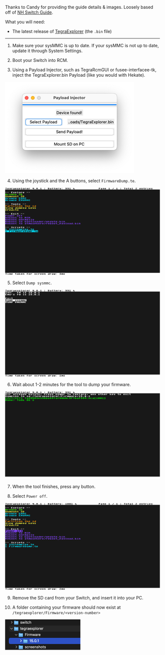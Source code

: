 Thanks to Candy for providing the guide details & images. Loosely based off of [NH Switch Guide](https://nh-server.github.io/switch-guide/extras/updating/#updating-emummc-by-dumping-an-updated-firmware-from-your-sysmmc).

What you will need:
- The latest release of [TegraExplorer](https://github.com/suchmememanyskill/TegraExplorer/releases) (the `.bin` file)
---

1. Make sure your sysMMC is up to date. If your sysMMC is not up to date, update it through System Settings.

2. Boot your Switch into RCM.

3. Using a Payload Injector, such as TegraRcmGUI or fusee-interfacee-tk, inject the TegraExplorer.bin Payload (like you would with Hekate).

![Screenshot 2022-12-03 at 10 45 13 PM](assets/205474096-25049c51-9659-4122-a4f1-c2fc2eb00a4d.png)

4. Using the joystick and the A buttons, select `FirmwareDump.te`.

![Screenshot_0a75c7c9](assets/205474107-a103b5e8-6b31-42f2-ba34-a798172931cb.png)

5. Select `Dump sysmmc`.

![Screenshot_0ad4061c](assets/205474109-8c5fb59c-99c8-42a3-afbb-4da61865335b.png)

6. Wait about 1-2 minutes for the tool to dump your firmware.

![Screenshot_0d9ca2b9](assets/205474110-14016849-477b-486b-989f-6b713ec9cc74.png)

7. When the tool finishes, press any button.

8. Select `Power off`.

![Screenshot_2dec46de](assets/205474112-5e6bcb81-a46e-40ff-85df-4edea0f0a66a.png)

9. Remove the SD card from your Switch, and insert it into your PC.

10. A folder containing your firmware should now exist at `/tegraexplorer/Firmware/<version-number>`

![Screenshot 2022-12-03 at 11 09 38 PM](assets/205474104-0aba8839-aee8-4ad9-bdbe-ac07e390d73a.png)

